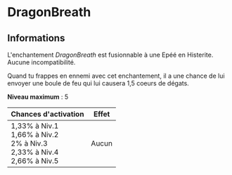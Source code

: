 # DragonBreath

## Informations 
L'enchantement *DragonBreath* est fusionnable à une Epéé en Histerite. Aucune incompatibilité.


Quand tu frappes en ennemi avec cet enchantement, il a une chance de lui envoyer une boule de feu qui lui causera 1,5 coeurs de dégats.


**Niveau maximum** : 5


| Chances d'activation | Effet |
| -------------------- | ----- |
 1,33% à Niv.1 <br> 1,66% à Niv.2 <br> 2% à Niv.3 <br> 2,33% à Niv.4 <br> 2,66% à Niv.5 | Aucun | 